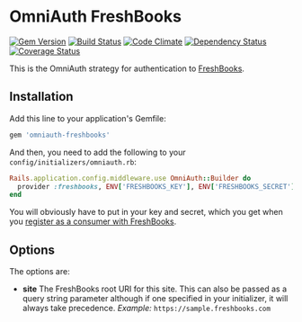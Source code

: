 # OmniAuth FreshBooks

[![Gem Version](https://badge.fury.io/rb/omniauth-freshbooks.png)](http://badge.fury.io/rb/omniauth-freshbooks)
[![Build Status](https://travis-ci.org/fdeschenes/omniauth-freshbooks.png?branch=master)](https://travis-ci.org/fdeschenes/omniauth-freshbooks)
[![Code Climate](https://codeclimate.com/github/fdeschenes/omniauth-freshbooks.png)](https://codeclimate.com/github/fdeschenes/omniauth-freshbooks)
[![Dependency Status](https://gemnasium.com/fdeschenes/omniauth-freshbooks.png)](https://gemnasium.com/fdeschenes/omniauth-freshbooks)
[![Coverage Status](https://coveralls.io/repos/fdeschenes/omniauth-freshbooks/badge.png?branch=master)](https://coveralls.io/r/fdeschenes/omniauth-freshbooks?branch=master)

This is the OmniAuth strategy for authentication to [FreshBooks](http://www.freshbooks.com).

## Installation

Add this line to your application's Gemfile:

```ruby
gem 'omniauth-freshbooks'
```

And then, you need to add the following to your `config/initializers/omniauth.rb`:

```ruby
Rails.application.config.middleware.use OmniAuth::Builder do
  provider :freshbooks, ENV['FRESHBOOKS_KEY'], ENV['FRESHBOOKS_SECRET'] 
end
```

You will obviously have to put in your key and secret, which you get when you [register as a consumer with FreshBooks](http://developers.freshbooks.com/authentication-2/#OAuth).

## Options

The options are:

* **site** The FreshBooks root URI for this site. This can also be passed as a query string parameter although if one specified in your initializer, it will always take precedence. *Example:* `https://sample.freshbooks.com`